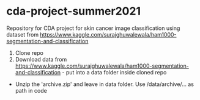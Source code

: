 # cda-project-summer2021
Repository for CDA project for skin cancer image classification using dataset from https://www.kaggle.com/surajghuwalewala/ham1000-segmentation-and-classification 


1. Clone repo
2. Download data from https://www.kaggle.com/surajghuwalewala/ham1000-segmentation-and-classification - put into a data folder inside cloned repo
  - Unzip the 'archive.zip' and leave in data folder. Use /data/archive/... as path in code
